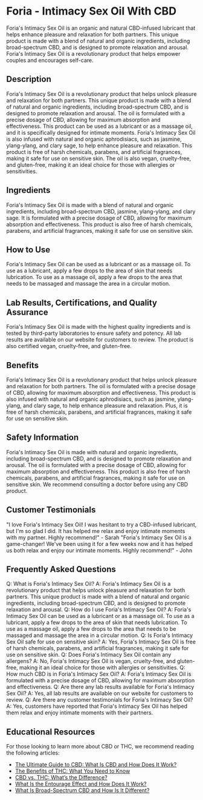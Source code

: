 # Foria - Intimacy Sex Oil With CBD
Foria's Intimacy Sex Oil is an organic and natural CBD-infused lubricant that helps enhance pleasure and relaxation for both partners. This unique product is made with a blend of natural and organic ingredients, including broad-spectrum CBD, and is designed to promote relaxation and arousal. Foria's Intimacy Sex Oil is a revolutionary product that helps empower couples and encourages self-care.
## Description
Foria's Intimacy Sex Oil is a revolutionary product that helps unlock pleasure and relaxation for both partners. This unique product is made with a blend of natural and organic ingredients, including broad-spectrum CBD, and is designed to promote relaxation and arousal. The oil is formulated with a precise dosage of CBD, allowing for maximum absorption and effectiveness. This product can be used as a lubricant or as a massage oil, and it is specifically designed for intimate moments.
Foria's Intimacy Sex Oil is also infused with natural and organic aphrodisiacs, such as jasmine, ylang-ylang, and clary sage, to help enhance pleasure and relaxation. This product is free of harsh chemicals, parabens, and artificial fragrances, making it safe for use on sensitive skin. The oil is also vegan, cruelty-free, and gluten-free, making it an ideal choice for those with allergies or sensitivities.
## Ingredients
Foria's Intimacy Sex Oil is made with a blend of natural and organic ingredients, including broad-spectrum CBD, jasmine, ylang-ylang, and clary sage. It is formulated with a precise dosage of CBD, allowing for maximum absorption and effectiveness. This product is also free of harsh chemicals, parabens, and artificial fragrances, making it safe for use on sensitive skin. 
## How to Use
Foria's Intimacy Sex Oil can be used as a lubricant or as a massage oil. To use as a lubricant, apply a few drops to the area of skin that needs lubrication. To use as a massage oil, apply a few drops to the area that needs to be massaged and massage the area in a circular motion.
## Lab Results, Certifications, and Quality Assurance
Foria's Intimacy Sex Oil is made with the highest quality ingredients and is tested by third-party laboratories to ensure safety and potency. All lab results are available on our website for customers to review. The product is also certified vegan, cruelty-free, and gluten-free. 
## Benefits
Foria's Intimacy Sex Oil is a revolutionary product that helps unlock pleasure and relaxation for both partners. The oil is formulated with a precise dosage of CBD, allowing for maximum absorption and effectiveness. This product is also infused with natural and organic aphrodisiacs, such as jasmine, ylang-ylang, and clary sage, to help enhance pleasure and relaxation. Plus, it is free of harsh chemicals, parabens, and artificial fragrances, making it safe for use on sensitive skin. 
## Safety Information
Foria's Intimacy Sex Oil is made with natural and organic ingredients, including broad-spectrum CBD, and is designed to promote relaxation and arousal. The oil is formulated with a precise dosage of CBD, allowing for maximum absorption and effectiveness. This product is also free of harsh chemicals, parabens, and artificial fragrances, making it safe for use on sensitive skin. We recommend consulting a doctor before using any CBD product. 
## Customer Testimonials
"I love Foria's Intimacy Sex Oil! I was hesitant to try a CBD-infused lubricant, but I'm so glad I did. It has helped me relax and enjoy intimate moments with my partner. Highly recommend!" - Sarah
"Foria's Intimacy Sex Oil is a game-changer! We've been using it for a few weeks now and it has helped us both relax and enjoy our intimate moments. Highly recommend!" - John
## Frequently Asked Questions
Q: What is Foria's Intimacy Sex Oil?
A: Foria's Intimacy Sex Oil is a revolutionary product that helps unlock pleasure and relaxation for both partners. This unique product is made with a blend of natural and organic ingredients, including broad-spectrum CBD, and is designed to promote relaxation and arousal.
Q: How do I use Foria's Intimacy Sex Oil?
A: Foria's Intimacy Sex Oil can be used as a lubricant or as a massage oil. To use as a lubricant, apply a few drops to the area of skin that needs lubrication. To use as a massage oil, apply a few drops to the area that needs to be massaged and massage the area in a circular motion.
Q: Is Foria's Intimacy Sex Oil safe for use on sensitive skin?
A: Yes, Foria's Intimacy Sex Oil is free of harsh chemicals, parabens, and artificial fragrances, making it safe for use on sensitive skin.
Q: Does Foria's Intimacy Sex Oil contain any allergens?
A: No, Foria's Intimacy Sex Oil is vegan, cruelty-free, and gluten-free, making it an ideal choice for those with allergies or sensitivities.
Q: How much CBD is in Foria's Intimacy Sex Oil?
A: Foria's Intimacy Sex Oil is formulated with a precise dosage of CBD, allowing for maximum absorption and effectiveness.
Q: Are there any lab results available for Foria's Intimacy Sex Oil?
A: Yes, all lab results are available on our website for customers to review.
Q: Are there any customer testimonials for Foria's Intimacy Sex Oil?
A: Yes, customers have reported that Foria's Intimacy Sex Oil has helped them relax and enjoy intimate moments with their partners.
## Educational Resources
For those looking to learn more about CBD or THC, we recommend reading the following articles: 
- [The Ultimate Guide to CBD: What Is CBD and How Does It Work?](https://www.healthline.com/health/cbd-oil-benefits)
- [The Benefits of THC: What You Need to Know](https://www.healthline.com/health/thc-benefits)
- [CBD vs. THC: What’s the Difference?](https://www.healthline.com/health/cbd-vs-thc)
- [What Is the Entourage Effect and How Does It Work?](https://www.healthline.com/health/cbd-entourage-effect)
- [What Is Broad-Spectrum CBD and How Is It Different?](https://www.healthline.com/health/broad-spectrum-cbd)
